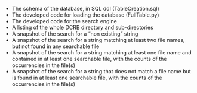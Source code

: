 - The schema of the database, in SQL ddl (TableCreation.sql)
- The developed code for loading the database (FullTable.py)
- The developed code for the search engine
- A listing of the whole DCRB directory and sub-directories
- A snapshot of the search for a “non existing” string
- A snapshot of the search for a string matching at least two file names, but not found in any searchable file
- A snapshot of the search for a string matching at least one file name and contained in at least one searchable file, with the counts of the occurrencies in the file(s)
- A snapshot of the search for a string that does not match a file name but is found in at least one searchable file, with the counts of the occurrencies in the file(s) 
